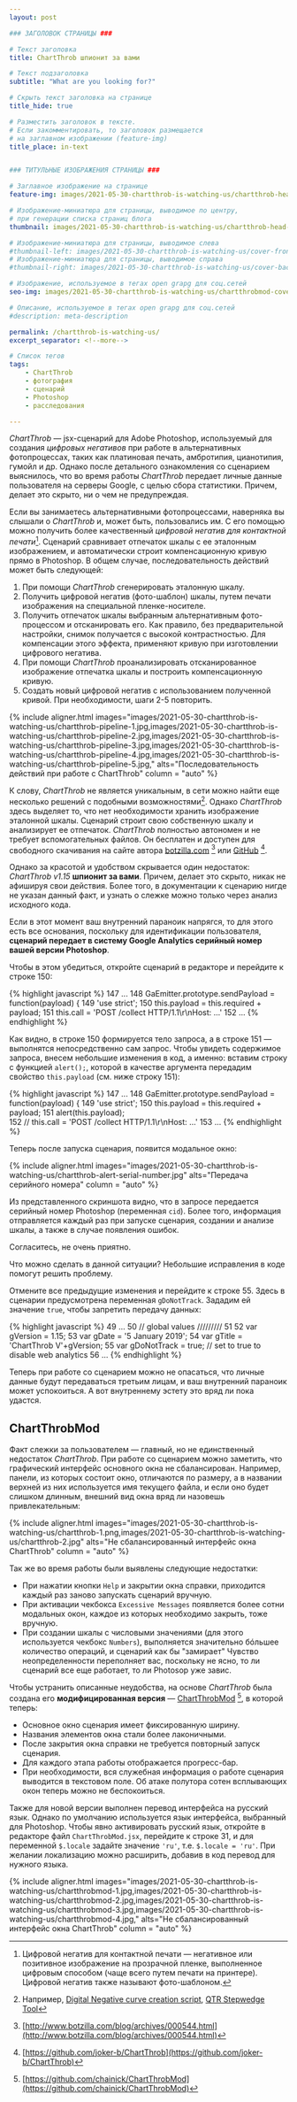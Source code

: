```yaml
---
layout: post

### ЗАГОЛОВОК СТРАНИЦЫ ###

# Текст заголовка
title: ChartThrob шпионит за вами

# Текст подзаголовка
subtitle: "What are you looking for?"

# Скрыть текст заголовка на странице
title_hide: true

# Разместить заголовок в тексте.
# Если закомментировать, то заголовок размещается
# на заглавном изображении (feature-img)
title_place: in-text


### ТИТУЛЬНЫЕ ИЗОБРАЖЕНИЯ СТРАНИЦЫ ###

# Заглавное изображение на странице
feature-img: images/2021-05-30-chartthrob-is-watching-us/chartthrob-head-image.jpg

# Изображение-миниатюра для страницы, выводимое по центру,
# при генерации списка страниц блога
thumbnail: images/2021-05-30-chartthrob-is-watching-us/chartthrob-head-image.jpg

# Изображение-миниатюра для страницы, выводимое слева
#thumbnail-left: images/2021-05-30-chartthrob-is-watching-us/cover-front.jpg
# Изображение-миниатюра для страницы, выводимое справа
#thumbnail-right: images/2021-05-30-chartthrob-is-watching-us/cover-back.jpg

# Изображение, используемое в тегах open grapg для соц.сетей
seo-img: images/2021-05-30-chartthrob-is-watching-us/chartthrobmod-cover-social.jpg

# Описание, используемое в тегах open grapg для соц.сетей
#description: meta-description

permalink: /chartthrob-is-watching-us/
excerpt_separator: <!--more-->

# Список тегов
tags:
    - ChartThrob
    - фотография
    - сценарий
    - Photoshop
    - расследования

---
```


*ChartThrob* — jsx-cценарий для Adobe Photoshop, используемый для создания *цифровых негативов* при работе в альтернативных фотопроцессах, таких как платиновая печать, амбротипия, цианотипия, гумойл и др. Однако после детального ознакомления cо сценарием выяснилось, что во время работы *ChartThrob* передает личные данные пользователя на серверы Google, с целью сбора статистики. Причем, делает это скрыто, ни о чем не предупреждая.
<!--more-->

Если вы занимаетесь альтернативными фотопроцессами, наверняка вы слышали о *ChartThrob* и, может быть, пользовались им. С его помощью можно получить более качественный *цифровой негатив для контактной печати*[^0]. Сценарий сравнивает отпечаток шкалы с ее эталонным изображением, и автоматически строит компенсационную кривую прямо в Photoshop. В общем случае, последовательность действий может быть следующей:

  1. При помощи *ChartThrob* сгенерировать эталонную шкалу.
  2. Получить цифровой негатив (фото-шаблон) шкалы, путем печати изображения на специальной пленке-носителе.
  3. Получить отпечаток шкалы выбранным альтернативным фото-процессом и отсканировать его. Как правило, без предварительной настройки, снимок получается с высокой контрастностью. Для компенсации этого эффекта, применяют кривую при изготовлении цифрового негатива.
  4. При помощи *ChartThrob* проанализировать отсканированное изображение отпечатка шкалы и построить компенсационную кривую.
  5. Создать новый цифровой негатив с использованием полученной кривой. При необходимости, шаги 2-5 повторить.

{% include
    aligner.html
    images="images/2021-05-30-chartthrob-is-watching-us/chartthrob-pipeline-1.jpg,images/2021-05-30-chartthrob-is-watching-us/chartthrob-pipeline-2.jpg,images/2021-05-30-chartthrob-is-watching-us/chartthrob-pipeline-3.jpg,images/2021-05-30-chartthrob-is-watching-us/chartthrob-pipeline-4.jpg,images/2021-05-30-chartthrob-is-watching-us/chartthrob-pipeline-5.jpg,"
    alts="Последовательность действий при работе с ChartThrob"
    column = "auto"
%}

К слову, *ChartThrob* не является уникальным, в сети можно найти еще несколько решений с подобными возможностями[^1]. Однако *ChartThrob* здесь выделяет то, что нет необходимости хранить изображение эталонной шкалы. Сценарий строит свою собственную шкалу и анализирует ее отпечаток. *ChartThrob* полностью автономен и не требует вспомогательных файлов. Он бесплатен и доступен для свободного скачивания на сайте автора [botzilla.com](http://www.botzilla.com/blog/archives/000544.html) [^2] или [GitHub](https://github.com/joker-b/ChartThrob) [^3].

Однако за красотой и удобством скрывается один недостаток: *ChartThrob&nbsp;v1.15* **шпионит за вами**. Причем, делает это скрыто, никак не афишируя свои действия. Более того, в документации к сценарию нигде не указан данный факт, и узнать о слежке можно только через анализ исходного кода.

Если в этот момент ваш внутренний параноик напрягся, то для этого есть все основания, поскольку для идентификации пользователя, **сценарий передает в систему Google Analytics серийный номер вашей версии Photoshop**.

Чтобы в этом убедиться, откройте сценарий в редакторе и перейдите к строке 150:

{% highlight javascript %}
147  ...
148  GaEmitter.prototype.sendPayload = function(payload) {
149     'use strict';
150     this.payload = this.required + payload;
151     this.call = 'POST /collect HTTP/1.1\r\nHost: ...'
152  ...
{% endhighlight %}

Как видно, в строке 150 формируется тело запроса, а в строке 151 — выполнятся непосредственно сам запрос. Чтобы увидеть содержимое запроса, внесем небольшие изменения в код, а именно: вставим строку с функцией `alert();`, которой в качестве аргумента передадим свойство `this.payload` (см. ниже строку 151):

{% highlight javascript %}
147  ...
148  GaEmitter.prototype.sendPayload = function(payload) {
149     'use strict';
150     this.payload = this.required + payload;
151     alert(this.payload);  
152     // this.call = 'POST /collect HTTP/1.1\r\nHost: ...'
153  ...
{% endhighlight %}

Теперь после запуска сценария, появится модальное окно:

{% include
    aligner.html
    images="images/2021-05-30-chartthrob-is-watching-us/chartthrob-alert-serial-number.jpg"
    alts="Передача серийного номера"
    column = "auto"
%}

Из представленного скриншота видно, что в запросе передается серийный номер Photoshop (переменная `cid`). Более того, информация отправляется каждый раз при запуске сценария, создании и анализе шкалы, а также в случае появления ошибок.

Согласитесь, не очень приятно.

Что можно сделать в данной ситуации? Небольшие исправления в коде помогут решить проблему.

Отмените все предыдущие изменения и перейдите к строке 55. Здесь в сценарии предусмотрена переменная `gDoNotTrack`. Зададим ей значение `true`, чтобы запретить передачу данных:

{% highlight javascript %}
49  ...
50  // global values /////////
51
52  var gVersion = 1.15;
53  var gDate = '5 January 2019';
54  var gTitle = 'ChartThrob V'+gVersion;
55  var gDoNotTrack = true; // set to true to disable web analytics
56  ...
{% endhighlight %}

Теперь при работе со сценарием можно не опасаться, что личные данные будут передаваться третьим лицам, и ваш внутренний параноик может успокоиться. А вот внутреннему эстету это вряд ли пока удастся.

## ChartThrobMod

Факт слежки за пользователем — главный, но не единственный недостаток *ChartThrob*.
При работе со сценарием можно заметить, что графический интерфейс основного окна не сбалансирован. Например, панели, из которых состоит окно, отличаются по размеру, а в названии верхней из них используется имя текущего файла, и если оно будет слишком длинным, внешний вид окна вряд ли назовешь привлекательным:

{% include
    aligner.html
    images="images/2021-05-30-chartthrob-is-watching-us/chartthrob-1.png,images/2021-05-30-chartthrob-is-watching-us/chartthrob-2.jpg"
    alts="Не сбалансированный интерфейс окна ChartThrob"
    column = "auto"
%}

Так же во время работы были выявлены следующие недостатки:

* При нажатии кнопки `Help` и закрытии окна справки, приходится каждый раз заново запускать сценарий вручную.  
* При активации чекбокса `Excessive Messages` появляется более сотни модальных окон, каждое из которых необходимо закрыть, тоже вручную.
* При создании шкалы с числовыми значениями (для этого используется чекбокс `Numbers`), выполняется значительно бóльшее количество операций, и сценарий как бы "замирает" Чувство неопределенности переполняет вас, поскольку не ясно, то ли сценарий все еще работает, то ли Photosop уже завис.

Чтобы устранить описанные неудобства, на основе *ChartThrob* была создана его **модифицированная версия** — [ChartThrobMod](https://github.com/chainick/ChartThrobMod) [^4], в которой теперь:

* Основное окно сценария имеет фиксированную ширину.
* Названия элементов окна стали более лаконичными.
* После закрытия окна справки не требуется повторный запуск сценария.
* Для каждого этапа работы отображается прогресс-бар.
* При необходимости, вся служебная информация о работе сценария выводится в текстовом поле. Об атаке полутора сотен всплывающих окон теперь можно не беспокоиться.

Также для новой версии выполнен перевод интерфейса на русский язык. Однако по умолчанию используется язык интерфейса, выбранный для Photoshop. Чтобы явно активировать русский язык, откройте в редакторе файл `ChartThrobMod.jsx`, перейдите к строке 31, и для переменной `$.locale` задайте значение `'ru'`, т.е. `$.locale = 'ru'`. При желании локализацию можно расширить, добавив в код перевод для нужного языка.

{% include
    aligner.html
    images="images/2021-05-30-chartthrob-is-watching-us/chartthrobmod-1.jpg,images/2021-05-30-chartthrob-is-watching-us/chartthrobmod-2.jpg,images/2021-05-30-chartthrob-is-watching-us/chartthrobmod-3.jpg,images/2021-05-30-chartthrob-is-watching-us/chartthrobmod-4.jpg,"
    alts="Не сбалансированный интерфейс окна ChartThrob"
    column = "auto"
%}

[^0]: Цифровой негатив для контактной печати — негативное или позитивное изображение на прозрачной пленке, выполненное цифровым способом (чаще всего путем печати на принтере). Цифровой негатив также называют фото-шаблоном.
[^1]: Например, [Digital Negative curve creation script](https://www.davideisenlord.com/?p=229), [QTR Stepwedge Tool](https://www.quadtonerip.com/html/QTRdownload.html)
[^2]: [http://www.botzilla.com/blog/archives/000544.html](http://www.botzilla.com/blog/archives/000544.html)
[^3]: [https://github.com/joker-b/ChartThrob](https://github.com/joker-b/ChartThrob)
[^4]: [https://github.com/chainick/ChartThrobMod](https://github.com/chainick/ChartThrobMod)
